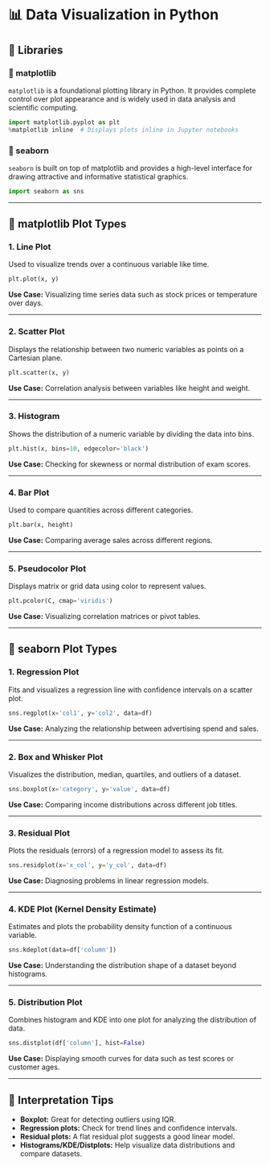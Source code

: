 # 📊 Data Visualization in Python

## 🧰 Libraries

### 📎 matplotlib
`matplotlib` is a foundational plotting library in Python. It provides complete control over plot appearance and is widely used in data analysis and scientific computing.

```python
import matplotlib.pyplot as plt
%matplotlib inline  # Displays plots inline in Jupyter notebooks
```

### 📎 seaborn
`seaborn` is built on top of matplotlib and provides a high-level interface for drawing attractive and informative statistical graphics.

```python
import seaborn as sns
```

---

## 🔷 matplotlib Plot Types

### 1. Line Plot
Used to visualize trends over a continuous variable like time.

```python
plt.plot(x, y)
```
**Use Case:** Visualizing time series data such as stock prices or temperature over days.

---

### 2. Scatter Plot
Displays the relationship between two numeric variables as points on a Cartesian plane.

```python
plt.scatter(x, y)
```
**Use Case:** Correlation analysis between variables like height and weight.

---

### 3. Histogram
Shows the distribution of a numeric variable by dividing the data into bins.

```python
plt.hist(x, bins=10, edgecolor='black')
```
**Use Case:** Checking for skewness or normal distribution of exam scores.

---

### 4. Bar Plot
Used to compare quantities across different categories.

```python
plt.bar(x, height)
```
**Use Case:** Comparing average sales across different regions.

---

### 5. Pseudocolor Plot
Displays matrix or grid data using color to represent values.

```python
plt.pcolor(C, cmap='viridis')
```
**Use Case:** Visualizing correlation matrices or pivot tables.

---

## 🔷 seaborn Plot Types

### 1. Regression Plot
Fits and visualizes a regression line with confidence intervals on a scatter plot.

```python
sns.regplot(x='col1', y='col2', data=df)
```
**Use Case:** Analyzing the relationship between advertising spend and sales.

---

### 2. Box and Whisker Plot
Visualizes the distribution, median, quartiles, and outliers of a dataset.

```python
sns.boxplot(x='category', y='value', data=df)
```
**Use Case:** Comparing income distributions across different job titles.

---

### 3. Residual Plot
Plots the residuals (errors) of a regression model to assess its fit.

```python
sns.residplot(x='x_col', y='y_col', data=df)
```
**Use Case:** Diagnosing problems in linear regression models.

---

### 4. KDE Plot (Kernel Density Estimate)
Estimates and plots the probability density function of a continuous variable.

```python
sns.kdeplot(data=df['column'])
```
**Use Case:** Understanding the distribution shape of a dataset beyond histograms.

---

### 5. Distribution Plot
Combines histogram and KDE into one plot for analyzing the distribution of data.

```python
sns.distplot(df['column'], hist=False)
```
**Use Case:** Displaying smooth curves for data such as test scores or customer ages.

---

## 📌 Interpretation Tips

- **Boxplot:** Great for detecting outliers using IQR.
- **Regression plots:** Check for trend lines and confidence intervals.
- **Residual plots:** A flat residual plot suggests a good linear model.
- **Histograms/KDE/Distplots:** Help visualize data distributions and compare datasets.

